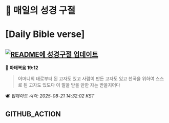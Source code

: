 # 🙏 매일의 성경 구절
# [Daily Bible verse]
## [![README에 성경구절 업데이트](https://github.com/DONGSUKA/first_test/actions/workflows/update-readme-bible.yml/badge.svg)](https://github.com/DONGSUKA/first_test/actions/workflows/update-readme-bible.yml)
<!-- START_BIBLE_VERSE -->
📖 **마태복음 19:12**
> 어머니의 태로부터 된 고자도 있고 사람이 만든 고자도 있고 천국을 위하여 스스로 된 고자도 있도다 이 말을 받을 만한 자는 받을지어다

🕊️ _업데이트 시각: 2025-08-21 14:32:02 KST_
  <!-- END_BIBLE_VERSE -->
## GITHUB_ACTION
